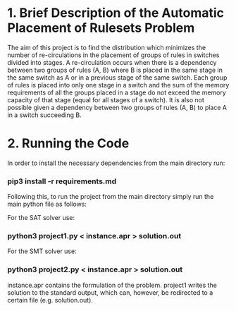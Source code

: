 # 1. Brief Description of the Automatic Placement of Rulesets Problem
 
The aim of this project is to find the distribution which minimizes the number of re-circulations in the placement of groups of rules in switches divided into stages. A re-circulation occurs when there is a dependency between two groups of rules (A, B) where B is placed in the same stage in the same switch as A or in a previous stage of the same switch. Each group of rules is placed into only one stage in a switch and the sum of the memory requirements of all the groups placed in a stage do not exceed the memory capacity of that stage (equal for all stages of a switch). It is also not possible given a dependency between two groups of rules (A, B) to place A in a switch succeeding B.


# 2. Running the Code
			
In order to install the necessary dependencies from the main directory run:

### pip3 install -r requirements.md

Following this, to run the project from the main directory simply run the main python file as follows:

For the SAT solver use:

### python3 project1.py < instance.apr > solution.out

For the SMT solver use:

### python3 project2.py < instance.apr > solution.out

instance.apr contains the formulation of the problem. 
project1 writes the solution to the standard output, which can, however, be redirected to a certain file (e.g. solution.out).

		




